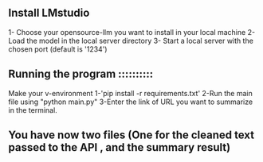## Install LMstudio
1- Choose your opensource-llm you want to install in your local machine 
2- Load the model in the local server directory 
3- Start a local server with the chosen port (default is '1234')


## Running the program ::::::::::
Make your v-environment
1-'pip install -r requirements.txt'
2-Run the main file using "python main.py"
3-Enter the link of URL you want to summarize in the terminal.

## You have now two files (One for the cleaned text passed to the API , and the summary result)

